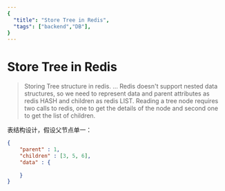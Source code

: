 ```yaml
---
{
  "title": "Store Tree in Redis",
  "tags": ["backend","DB"],
}
---
```


# Store Tree in Redis

> Storing Tree structure in redis. ... Redis doesn't support nested data structures, so we need to represent data and parent attributes as redis HASH and children as redis LIST. Reading a tree node requires two calls to redis, one to get the details of the node and second one to get the list of children.


表结构设计，假设父节点单一：

```json
{
    "parent" : 1,
    "children" : [3, 5, 6],
    "data" : {
        
    }
}
```